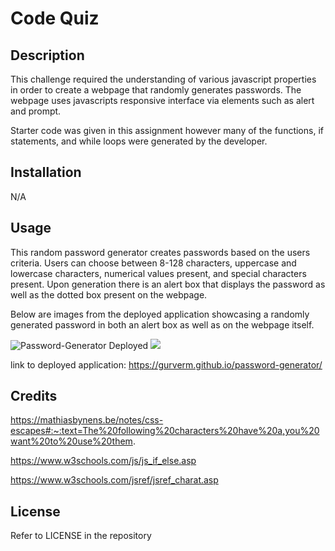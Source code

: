# Code Quiz

## Description

This challenge required the understanding of various javascript properties in order to create a webpage that randomly generates passwords. The webpage uses javascripts responsive interface via elements such as alert and prompt. 

Starter code was given in this assignment however many of the functions, if statements, and while loops were generated by the developer.


## Installation

N/A

## Usage

This random password generator creates passwords based on the users criteria. Users can choose between 8-128 characters, uppercase and lowercase characters, numerical values present, and special characters present. Upon generation there is an alert box that displays the password as well as the dotted box present on the webpage. 

Below are images from the deployed application showcasing a randomly generated password in both an alert box as well as on the webpage itself.


![Password-Generator Deployed](/assets/images/alertBox.PNG)
![](/assets/images/Deployed.PNG)


link to deployed application: https://gurverm.github.io/password-generator/
## Credits

https://mathiasbynens.be/notes/css-escapes#:~:text=The%20following%20characters%20have%20a,you%20want%20to%20use%20them.

https://www.w3schools.com/js/js_if_else.asp

https://www.w3schools.com/jsref/jsref_charat.asp

## License

Refer to LICENSE in the repository